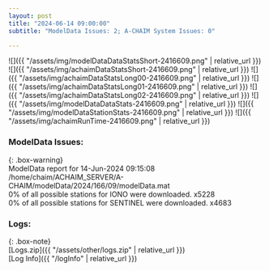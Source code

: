 ```yaml
---
layout: post
title: "2024-06-14 09:00:00"
subtitle: "ModelData Issues: 2; A-CHAIM System Issues: 0"

---
```


![]({{ "/assets/img/modelDataDataStatsShort-2416609.png" | relative_url }})
![]({{ "/assets/img/achaimDataStatsShort-2416609.png" | relative_url }})
![]({{ "/assets/img/achaimDataStatsLong00-2416609.png" | relative_url }})
![]({{ "/assets/img/achaimDataStatsLong01-2416609.png" | relative_url }})
![]({{ "/assets/img/achaimDataStatsLong02-2416609.png" | relative_url }})
![]({{ "/assets/img/modelDataDataStats-2416609.png" | relative_url }})
![]({{ "/assets/img/modelDataStationStats-2416609.png" | relative_url }})
![]({{ "/assets/img/achaimRunTime-2416609.png" | relative_url }})


### ModelData Issues:  
  
{: .box-warning}  
 ModelData report for 14-Jun-2024 09:15:08   
 /home/chaim/ACHAIM_SERVER/A-CHAIM/modelData/2024/166/09/modelData.mat   
 0% of all possible stations for IONO were downloaded. x5228   
 0% of all possible stations for SENTINEL were downloaded. x4683   
  


### Logs:  
  
{: .box-note}  
[Logs.zip]({{ "/assets/other/logs.zip" | relative_url }})  
[Log Info]({{ "/logInfo" | relative_url }})  
